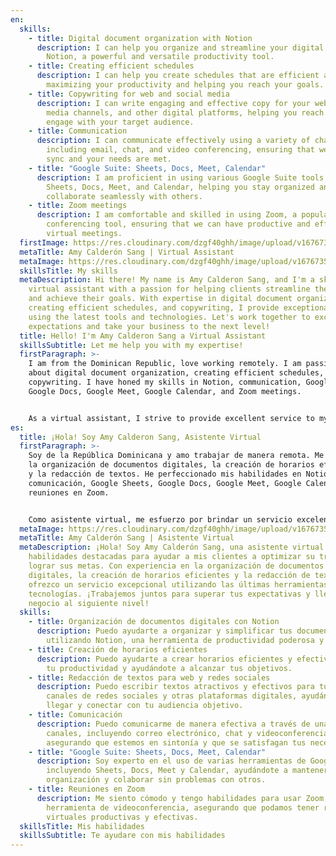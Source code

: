```yaml
---
en:
  skills:
    - title: Digital document organization with Notion
      description: I can help you organize and streamline your digital documents using
        Notion, a powerful and versatile productivity tool.
    - title: Creating efficient schedules
      description: I can help you create schedules that are efficient and effective,
        maximizing your productivity and helping you reach your goals.
    - title: Copywriting for web and social media
      description: I can write engaging and effective copy for your website, social
        media channels, and other digital platforms, helping you reach and
        engage with your target audience.
    - title: Communication
      description: I can communicate effectively using a variety of channels,
        including email, chat, and video conferencing, ensuring that we stay in
        sync and your needs are met.
    - title: "Google Suite: Sheets, Docs, Meet, Calendar"
      description: I am proficient in using various Google Suite tools, including
        Sheets, Docs, Meet, and Calendar, helping you stay organized and
        collaborate seamlessly with others.
    - title: Zoom meetings
      description: I am comfortable and skilled in using Zoom, a popular video
        conferencing tool, ensuring that we can have productive and effective
        virtual meetings.
  firstImage: https://res.cloudinary.com/dzgf40ghh/image/upload/v1676735460/pexels-polina-zimmerman-3747447_vjcfio.jpg
  metaTitle: Amy Calderón Sang | Virtual Assistant
  metaImage: https://res.cloudinary.com/dzgf40ghh/image/upload/v1676735460/pexels-polina-zimmerman-3747447_vjcfio.jpg
  skillsTitle: My skills
  metaDescription: Hi there! My name is Amy Calderon Sang, and I'm a skilled
    virtual assistant with a passion for helping clients streamline their work
    and achieve their goals. With expertise in digital document organization,
    creating efficient schedules, and copywriting, I provide exceptional service
    using the latest tools and technologies. Let's work together to exceed your
    expectations and take your business to the next level!
  title: Hello! I'm Amy Calderon Sang a Virtual Assistant
  skillsSubtitle: Let me help you with my expertise!
  firstParagraph: >-
    I am from the Dominican Republic, love working remotely. I am passionate
    about digital document organization, creating efficient schedules, and
    copywriting. I have honed my skills in Notion, communication, Google Sheets,
    Google Docs, Google Meet, Google Calendar, and Zoom meetings.


    As a virtual assistant, I strive to provide excellent service to my clients, helping them streamline their work and achieve their goals. I pride myself on providing excellent service to my clients and staying up-to-date with the latest technologies and tools in my field. Whether it's streamlining workflow processes or creating effective copy, I aim to deliver results that exceed my client's expectations.
es:
  title: ¡Hola! Soy Amy Calderon Sang, Asistente Virtual
  firstParagraph: >-
    Soy de la República Dominicana y amo trabajar de manera remota. Me apasiona
    la organización de documentos digitales, la creación de horarios eficientes
    y la redacción de textos. He perfeccionado mis habilidades en Notion,
    comunicación, Google Sheets, Google Docs, Google Meet, Google Calendar y
    reuniones en Zoom.


    Como asistente virtual, me esfuerzo por brindar un servicio excelente a mis clientes, ayudándolos a optimizar su trabajo y alcanzar sus metas. Me enorgullezco de proporcionar un servicio excepcional y mantenerme actualizada en las últimas tecnologías y herramientas de mi campo. Ya sea optimizando procesos de trabajo o creando copias efectivas, mi objetivo es brindar resultados que superen las expectativas de mis clientes.
  metaImage: https://res.cloudinary.com/dzgf40ghh/image/upload/v1676735460/pexels-polina-zimmerman-3747447_vjcfio.jpg
  metaTitle: Amy Calderón Sang | Asistente Virtual
  metaDescription: ¡Hola! Soy Amy Calderón Sang, una asistente virtual con
    habilidades destacadas para ayudar a mis clientes a optimizar su trabajo y
    lograr sus metas. Con experiencia en la organización de documentos
    digitales, la creación de horarios eficientes y la redacción de textos,
    ofrezco un servicio excepcional utilizando las últimas herramientas y
    tecnologías. ¡Trabajemos juntos para superar tus expectativas y llevar tu
    negocio al siguiente nivel!
  skills:
    - title: Organización de documentos digitales con Notion
      description: Puedo ayudarte a organizar y simplificar tus documentos digitales
        utilizando Notion, una herramienta de productividad poderosa y versátil.
    - title: Creación de horarios eficientes
      description: Puedo ayudarte a crear horarios eficientes y efectivos, maximizando
        tu productividad y ayudándote a alcanzar tus objetivos.
    - title: Redacción de textos para web y redes sociales
      description: Puedo escribir textos atractivos y efectivos para tu sitio web,
        canales de redes sociales y otras plataformas digitales, ayudándote a
        llegar y conectar con tu audiencia objetivo.
    - title: Comunicación
      description: Puedo comunicarme de manera efectiva a través de una variedad de
        canales, incluyendo correo electrónico, chat y videoconferencias,
        asegurando que estemos en sintonía y que se satisfagan tus necesidades.
    - title: "Google Suite: Sheets, Docs, Meet, Calendar"
      description: Soy experto en el uso de varias herramientas de Google Suite,
        incluyendo Sheets, Docs, Meet y Calendar, ayudándote a mantener la
        organización y colaborar sin problemas con otros.
    - title: Reuniones en Zoom
      description: Me siento cómodo y tengo habilidades para usar Zoom, una popular
        herramienta de videoconferencia, asegurando que podamos tener reuniones
        virtuales productivas y efectivas.
  skillsTitle: Mis habilidades
  skillsSubtitle: Te ayudare con mis habilidades
---
```

